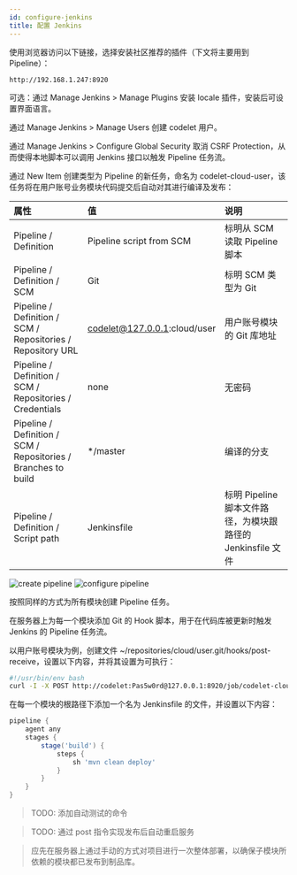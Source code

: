 ```yaml
---
id: configure-jenkins
title: 配置 Jenkins
---
```


使用浏览器访问以下链接，选择安装社区推荐的插件（下文将主要用到 Pipeline）：

```text
http://192.168.1.247:8920
```

可选：通过 Manage Jenkins > Manage Plugins 安装 locale 插件，安装后可设置界面语言。

通过 Manage Jenkins > Manage Users 创建 codelet 用户。

通过 Manage Jenkins > Configure Global Security 取消 CSRF Protection，从而使得本地脚本可以调用 Jenkins 接口以触发 Pipeline 任务流。

通过 New Item 创建类型为 Pipeline 的新任务，命名为 codelet-cloud-user，该任务将在用户账号业务模块代码提交后自动对其进行编译及发布：

|属性|值|说明|
|:---|:---|:---|
|Pipeline / Definition|Pipeline script from SCM|标明从 SCM 读取 Pipeline 脚本|
|Pipeline / Definition / SCM|Git|标明 SCM 类型为 Git|
|Pipeline / Definition / SCM / Repositories / Repository URL|codelet@127.0.0.1:cloud/user|用户账号模块的 Git 库地址|
|Pipeline / Definition / SCM / Repositories / Credentials|none|无密码|
|Pipeline / Definition / SCM / Repositories / Branches to build|*/master|编译的分支|
|Pipeline / Definition / Script path|Jenkinsfile|标明 Pipeline 脚本文件路径，为模块跟路径的 Jenkinsfile 文件|

![create pipeline](/img/framework/building-ci-server/07-01-create-pipeline.png)
![configure pipeline](/img/framework/building-ci-server/07-02-configure-pipeline.png)

按照同样的方式为所有模块创建 Pipeline 任务。

在服务器上为每一个模块添加 Git 的 Hook 脚本，用于在代码库被更新时触发 Jenkins 的 Pipeline 任务流。

以用户账号模块为例，创建文件 ~/repositories/cloud/user.git/hooks/post-receive，设置以下内容，并将其设置为可执行：

```bash
#!/usr/bin/env bash
curl -I -X POST http://codelet:Pas5w0rd@127.0.0.1:8920/job/codelet-cloud-user/build
```

在每一个模块的根路径下添加一个名为 Jenkinsfile 的文件，并设置以下内容：

```groovy
pipeline {
    agent any
    stages {
        stage('build') {
            steps {
                sh 'mvn clean deploy'
            }
        }
    }
}
```

> TODO: 添加自动测试的命令

> TODO: 通过 post 指令实现发布后自动重启服务

> 应先在服务器上通过手动的方式对项目进行一次整体部署，以确保子模块所依赖的模块都已发布到制品库。
